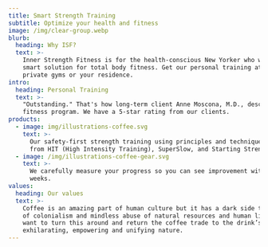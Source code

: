```yaml
---
title: Smart Strength Training
subtitle: Optimize your health and fitness
image: /img/clear-group.webp
blurb:
  heading: Why ISF?
  text: >-
    Inner Strength Fitness is for the health-conscious New Yorker who wants a
    smart solution for total body fitness. Get our personal training at 3
    private gyms or your residence. 
intro:
  heading: Personal Training
  text: >-
    "Outstanding." That's how long-term client Anne Moscona, M.D., describes our
    fitness program. We have a 5-star rating from our clients.
products:
  - image: img/illustrations-coffee.svg
    text: >-
      Our safety-first strength training using principles and techniques drawn
      from HIT (High Intensity Training), SuperSlow, and Starting Strength.
  - image: /img/illustrations-coffee-gear.svg
    text: >-
      We carefully measure your progress so you can see improvement within
      weeks. 
values:
  heading: Our values
  text: >-
    Coffee is an amazing part of human culture but it has a dark side too – one
    of colonialism and mindless abuse of natural resources and human lives. We
    want to turn this around and return the coffee trade to the drink’s
    exhilarating, empowering and unifying nature.
---
```


